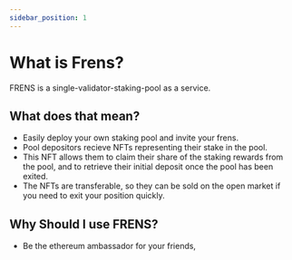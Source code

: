 ```yaml
---
sidebar_position: 1
---
```


# What is Frens?

FRENS is a single-validator-staking-pool as a service.

## What does that mean?
- Easily deploy your own staking pool and invite your frens.
- Pool depositors recieve NFTs representing their stake in the pool.
- This NFT allows them to claim their share of the staking rewards from the pool, and to retrieve their initial deposit once the pool has been exited.
- The NFTs are transferable, so they can be sold on the open market if you need to exit your position quickly.

## Why Should I use FRENS?
- Be the ethereum ambassador for your friends, 